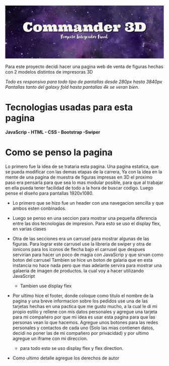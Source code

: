 ![Commander 3D](banner.jpg)

Para este proyecto decidi hacer una pagina web de venta de figuras
hechas con 2 modelos distintos de impresoras 3D

<em> Todo es responsivo para todo tipo de pantallas desde 280px hasta 3840px</em>
<em> Pantallas tanto del galaxy fold hasta pantallas 4k se veran bien. </em>

# __Tecnologias usadas para esta pagina__

 __JavaScrip - HTML - CSS - Bootstrap -Swiper__

# __Como se penso la pagina__

Lo primero fue la idea de se trataria esta pagina. Una pagina estatica, que se pueda modificar con las demas etapas de la carrera,
Ya con la idea en la mente de una pagina de muestra de figuras impresas en 3D el proximo paso era pensarla para que sea lo mas modular posible,
para que al trabajar en ella pueda tener facilidad de todo a la hora de buscar codigo.
Luego pense el diseño para pantallas 1920x1080.

- Lo primero que se hizo fue un header con una navegacion sencilla y que ambos esten conbinados.

- Luego se penso en una seccion para mostrar una pequeña diferencia entre las dos tecnologias de impresion.
    Para esto se uso el display flex, en varias clases

- Otra de las secciones era un carrusel para mostrar algunas de las figuras.
    Para lograr este carrusel use la libreria de swiper y otra de ionicons para los iconos de flecha bajo el carrusel que despues servirian para
    hacer un poco de magia con JavaScrip y que sirvan como boton del carrusel
    Tambien se hice un boton de galaria que en esta instancia no hace nada pero que mas adelante servira para mostrar una galaeria de imagen
    de productos. la cual voy a hacer utilizando JavaScript
    - Tambien use display flex


- Por ultimo hice el footer, donde coloque como titulo el nombre de la pagina y una breve informacion sobre los pedidos
    use una de las tarjetas hechas en una pactica que me gusto mucho, a la cual le di mi propio estilo y rellene con mis datos personales
    y agregue una tarjeta para mi compañero por que mi idea es usar esta pagina para que las personas vean lo que hacemos.
    Agregue unos botones para las redes personales y contactos de cada uno (Solo las mias contienen datos, decidi no poner las de mi compañero por privacidad)
    y por ultimo agregue un iframe con mi direccion.
    - para todo esto se uso display flex y flex direction.


- Como ultimo detalle agregue los derechos de autor 


